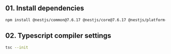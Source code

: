 
## 01. Install dependencies

```bash 
npm install @nestjs/common@7.6.17 @nestjs/core@7.6.17 @nestjs/platform-express@7.6.17 reflect-metadata@0.1.13 typescript@4.3.2
```

## 02. Typescript compiler settings

```bash
tsc --init
```
